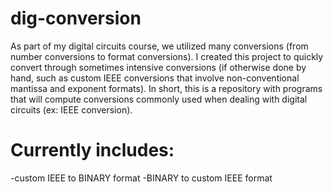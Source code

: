 # dig-conversion
As part of my digital circuits course, we utilized many conversions (from number conversions to format conversions). I created this project to quickly convert through sometimes intensive conversions (if otherwise done by hand, such as custom IEEE conversions that involve non-conventional mantissa and exponent formats).
In short, this is a repository with programs that will compute conversions commonly used when dealing with digital circuits (ex: IEEE conversion).

# Currently includes:
-custom IEEE to BINARY format
-BINARY to custom IEEE format
